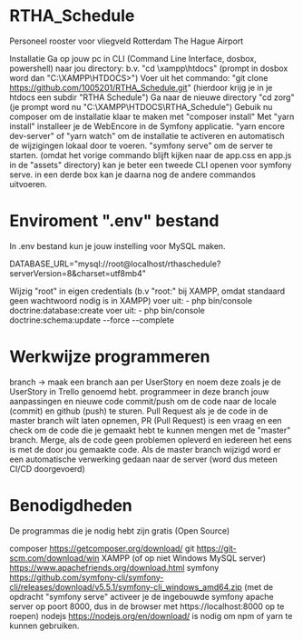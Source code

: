 # RTHA_Schedule
Personeel rooster voor vliegveld Rotterdam The Hague Airport

Installatie
Ga op jouw pc in CLI (Command Line Interface, dosbox, powershell) naar jou directory: b.v. "cd \xampp\htdocs" (prompt in dosbox word dan "C:\XAMPP\HTDOCS>")
Voer uit het commando: "git clone https://github.com/1005201/RTHA_Schedule.git" (hierdoor krijg je in je htdocs een subdir "RTHA Schedule")
Ga naar de nieuwe directory "cd zorg" (je prompt word nu "C:\XAMPP\HTDOCS\RTHA_Schedule")
Gebuik nu composer om de installatie klaar te maken met "composer install"
Met "yarn install" installeer je de WebEncore in de Symfony applicatie.
"yarn encore dev-server" of "yarn watch" om de installatie te activeren en automatisch de wijzigingen lokaal door te voeren.
"symfony serve" om de server te starten. (omdat het vorige commando blijft kijken naar de app.css en app.js in de "assets" directory) kan je beter een tweede CLI openen voor symfony serve.
in een derde box kan je daarna nog de andere commandos uitvoeren.

# Enviroment ".env" bestand
In .env bestand kun je jouw instelling voor MySQL maken.

DATABASE_URL="mysql://root@localhost/rthaschedule?serverVersion=8&charset=utf8mb4"

Wijzig "root" in eigen credentials (b.v "root:" bij XAMPP, omdat standaard geen wachtwoord nodig is in XAMPP)
voer uit: - php bin/console doctrine:database:create
voer uit: - php bin/console doctrine:schema:update --force --complete

# Werkwijze programmeren
branch -> maak een branch aan per UserStory en noem deze zoals je de UserStory in Trello genoemd hebt.
programmeer in deze branch jouw aanpassingen en nieuwe code
commit/push om de code naar de locale (commit) en github (push) te sturen.
Pull Request als je de code in de master branch wilt laten opnemen, PR (Pull Request) is een vraag en een check om de code die je gemaakt hebt te kunnen mengen met de "master" branch.
Merge, als de code geen problemen opleverd en iedereen het eens is met de door jou gemaakte code.
Als de master branch wijzigd word er een automatische verwerking gedaan naar de server (word dus meteen CI/CD doorgevoerd)

# Benodigdheden
De programmas die je nodig hebt zijn gratis (Open Source)

composer https://getcomposer.org/download/
git https://git-scm.com/download/win
XAMPP (of op niet Windows MySQL server) https://www.apachefriends.org/download.html
symfony https://github.com/symfony-cli/symfony-cli/releases/download/v5.5.1/symfony-cli_windows_amd64.zip (met de opdracht "symfony serve" activeer je de ingebouwde symfony apache server op poort 8000, dus in de browser met https://localhost:8000 op te roepen)
nodejs https://nodejs.org/en/download/ is nodig om npm of yarn te kunnen gebruiken.
